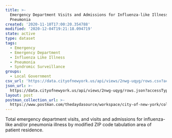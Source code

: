 ```yaml
---
title: >-
  Emergency Department Visits and Admissions for Influenza-like Illness and/or
  Pneumonia
created: '2020-11-10T17:00:20.354788'
modified: '2020-12-04T19:21:18.094719'
state: active
type: dataset
tags:
  - Emergency
  - Emergency Department
  - Influenza Like Illness
  - Pneumonia
  - Syndromic Surveillance
groups:
  - Local Government
csv_url: 'https://data.cityofnewyork.us/api/views/2nwg-uqyg/rows.csv?accessType=DOWNLOAD'
json_url: >-
  https://data.cityofnewyork.us/api/views/2nwg-uqyg/rows.json?accessType=DOWNLOAD
layout: post
postman_collection_url: >-
  https://www.postman.com/thedaydasource/workspace/city-of-new-york/collection/15909983-0d4b0d5b-1c85-4776-bb1e-1896cd78d69e
---
```

Total emergency department visits, and visits and admissions for influenza-like and/or pneumonia illness by modified ZIP code tabulation area of patient residence.
